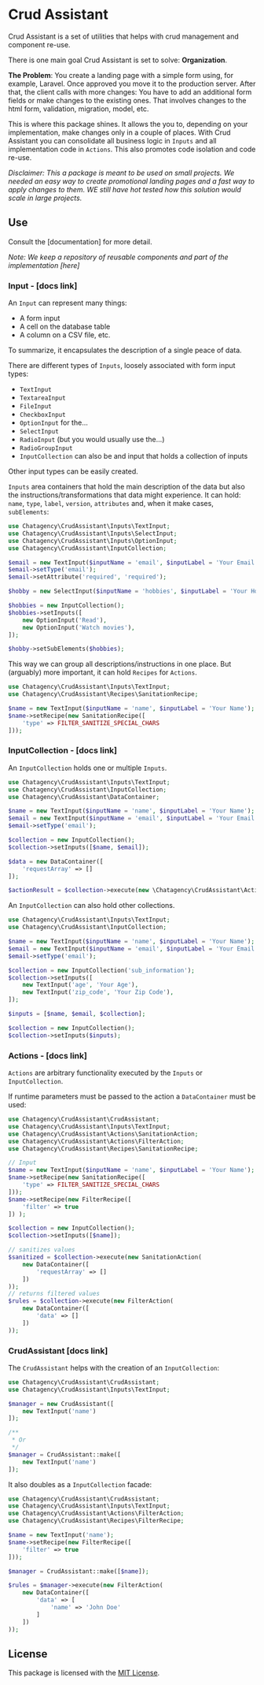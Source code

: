 # Crud Assistant

Crud Assistant is a set of utilities that helps with crud management and component re-use. 

There is one main goal Crud Assistant is set to solve: **Organization**.

**The Problem**: You create a landing page with a simple form using, for example, Laravel. Once approved you move it to the production server. After that, the client calls with more changes: You have to add an additional form fields or make changes to the existing ones. That involves changes to the html form, validation, migration, model, etc. 

This is where this package shines. It allows the you to, depending on your implementation, make changes only in a couple of places. With Crud Assistant you can consolidate all business logic in `Inputs` and all implementation code in `Actions`. This also promotes code isolation and code re-use.

*Disclaimer: This a package is meant to be used on small projects. We needed an easy way to create promotional landing pages and a fast way to apply changes to them. WE still have hot tested how this solution would scale in large projects.*

## Use

Consult the [documentation] for more detail.

*Note: We keep a repository of reusable components and part of the implementation [here]*


### Input - [docs link]

An `Input` can represent many things:

- A form input
- A cell on the database table
- A column on a CSV file, etc.

To summarize, it encapsulates the description of a single peace of data.

There are different types of `Inputs`, loosely associated with form input types:

- `TextInput`
- `TextareaInput`
- `FileInput`
- `CheckboxInput`
- `OptionInput` for the...                                                                                             
- `SelectInput`
- `RadioInput` (but you would usually use the...)
- `RadioGroupInput`
- `InputCollection` can also be and input that holds a collection of inputs

Other input types can be easily created.

`Inputs` area containers that hold the main description of the data but also the instructions/transformations that data might experience. It can hold: `name`, `type`, `label`, `version`, `attributes` and, when it make cases,  `subElements`:

```php
use Chatagency\CrudAssistant\Inputs\TextInput;
use Chatagency\CrudAssistant\Inputs\SelectInput;
use Chatagency\CrudAssistant\Inputs\OptionInput;
use Chatagency\CrudAssistant\InputCollection;

$email = new TextInput($inputName = 'email', $inputLabel = 'Your Email');
$email->setType('email');
$email->setAttribute('required', 'required');

$hobby = new SelectInput($inputName = 'hobbies', $inputLabel = 'Your Hobbies');

$hobbies = new InputCollection();
$hobbies->setInputs([
    new OptionInput('Read'),
    new OptionInput('Watch movies'),
]);

$hobby->setSubElements($hobbies);
```
This way we can group all descriptions/instructions in one place. But (arguably) more important, it can hold `Recipes` for `Actions`.

```php
use Chatagency\CrudAssistant\Inputs\TextInput;
use Chatagency\CrudAssistant\Recipes\SanitationRecipe;

$name = new TextInput($inputName = 'name', $inputLabel = 'Your Name');
$name->setRecipe(new SanitationRecipe([
    'type' => FILTER_SANITIZE_SPECIAL_CHARS
]));
```

### InputCollection - [docs link]

An `InputCollection` holds one or multiple `Inputs`.

```php
use Chatagency\CrudAssistant\Inputs\TextInput;
use Chatagency\CrudAssistant\InputCollection;
use Chatagency\CrudAssistant\DataContainer;

$name = new TextInput($inputName = 'name', $inputLabel = 'Your Name');
$email = new TextInput($inputName = 'email', $inputLabel = 'Your Email');
$email->setType('email');

$collection = new InputCollection();
$collection->setInputs([$name, $email]);

$data = new DataContainer([
    'requestArray' => []
]);

$actionResult = $collection->execute(new \Chatagency\CrudAssistant\Actions\SanitationAction($data));
```

An `InputCollection` can also hold other collections.

```php
use Chatagency\CrudAssistant\Inputs\TextInput;
use Chatagency\CrudAssistant\InputCollection;

$name = new TextInput($inputName = 'name', $inputLabel = 'Your Name');
$email = new TextInput($inputName = 'email', $inputLabel = 'Your Email');
$email->setType('email');

$collection = new InputCollection('sub_information');
$collection->setInputs([
    new TextInput('age', 'Your Age'),
    new TextInput('zip_code', 'Your Zip Code'),
]);

$inputs = [$name, $email, $collection];

$collection = new InputCollection();
$collection->setInputs($inputs); 
```

### Actions - [docs link]

`Actions` are arbitrary functionality executed by the `Inputs` or `InputCollection`. 

If runtime parameters must be passed to the action a `DataContainer` must be used:

```php
use Chatagency\CrudAssistant\CrudAssistant;
use Chatagency\CrudAssistant\Inputs\TextInput;
use Chatagency\CrudAssistant\Actions\SanitationAction;
use Chatagency\CrudAssistant\Actions\FilterAction;
use Chatagency\CrudAssistant\Recipes\SanitationRecipe;

// Input
$name = new TextInput($inputName = 'name', $inputLabel = 'Your Name');
$name->setRecipe(new SanitationRecipe([
    'type' => FILTER_SANITIZE_SPECIAL_CHARS
]));
$name->setRecipe(new FilterRecipe([
    'filter' => true
]) );

$collection = new InputCollection();
$collection->setInputs([$name]);

// sanitizes values
$sanitized = $collection->execute(new SanitationAction(
    new DataContainer([
        'requestArray' => []
    ])
));
// returns filtered values
$rules = $collection->execute(new FilterAction(
    new DataContainer([
        'data' => []
    ])
));
```

### CrudAssistant [docs link]

The `CrudAssistant` helps with the creation of an `InputCollection`:

```php
use Chatagency\CrudAssistant\CrudAssistant;
use Chatagency\CrudAssistant\Inputs\TextInput;

$manager = new CrudAssistant([
    new TextInput('name')
]);

/**
 * Or
 */
$manager = CrudAssistant::make([
    new TextInput('name')
]);

```
It also doubles as a `InputCollection` facade:

```php
use Chatagency\CrudAssistant\CrudAssistant;
use Chatagency\CrudAssistant\Inputs\TextInput;
use Chatagency\CrudAssistant\Actions\FilterAction;
use Chatagency\CrudAssistant\Recipes\FilterRecipe;

$name = new TextInput('name');
$name->setRecipe(new FilterRecipe([
    'filter' => true
]));

$manager = CrudAssistant::make([$name]);

$rules = $manager->execute(new FilterAction(
    new DataContainer([
        'data' => [
            'name' => 'John Doe'
        ]
    ])
));
```

## License
This package is licensed with the [MIT License](https://choosealicense.com/licenses/mit/#).